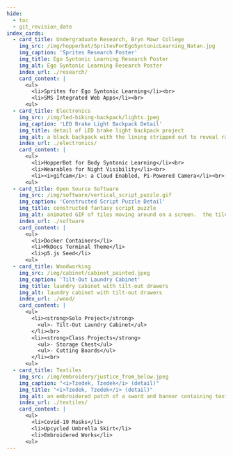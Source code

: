 ```yaml
---
hide:
  - toc
  - git_revision_date
index_cards:
  - card_title: Undergraduate Research, Bryn Mawr College
    img_src: /img/hopperbot/SpritesForEgoSyntonicLearning_Natan.jpg
    img_caption: 'Sprites Research Poster'
    img_title: Ego Syntonic Learning Research Poster
    img_alt: Ego Syntonic Learning Research Poster
    index_url: ./research/
    card_content: |
      <ul>
        <li>Sprites for Ego Syntonic Learning</li><br>
        <li>SMS Integrated Web Apps</li><br>
      <ul>
  - card_title: Electronics
    img_src: /img/led-biking-backpack/lights.jpeg
    img_caption: 'LED Brake Light Backpack Detail'
    img_title: detail of LED brake light backpack project
    img_alt: a black backpack with the lining stripped out to reveal rainbow LEDs sewn in
    index_url: ./electronics/
    card_content: |
      <ul>
        <li>HopperBot for Body Syntonic Learning</li><br>
        <li>Wearables for Night Visibility</li><br>
        <li><i>gifcam</i>: a Cloud Enabled, Pi-Powered Camera</li><br>
      <ul>
  - card_title: Open Source Software
    img_src: /img/software/vertical_script_puzzle.gif
    img_caption: 'Constructed Script Puzzle Detail'
    img_title: constructed fantasy script puzzle
    img_alt: animated GIF of tiles moving around on a screen.  the tiles are covered in a constructed fantasy script.
    index_url: ./software
    card_content: |
      <ul>
        <li>Docker Containers</li>
        <li>MkDocs Terminal Theme</li>
        <li>p5.js Seed</li>
      <ul>
  - card_title: Woodworking
    img_src: /img/cabinet/cabinet_painted.jpeg
    img_caption: 'Tilt-Out Laundry Cabinet'
    img_title: laundry cabinet with tilt-out drawers
    img_alt: laundry cabinet with tilt-out drawers
    index_url: ./wood/
    card_content: |
      <ul>
        <li><strong>Solo Project</strong>
          <ul>- Tilt-Out Laundry Cabinet</ul>
        </li><br>
        <li><strong>Class Projects</strong>
          <ul>- Storage Chest</ul>
          <ul>- Cutting Boards</ul>
        </li><br>
      <ul>
  - card_title: Textiles
    img_src: /img/embroidery/justice_from_below.jpeg
    img_caption: "<i>Tzedek, Tzedek</i> (detail)"
    img_title: "<i>Tzedek, Tzedek</i> (detail)"
    img_alt: an embroidered patch of a sword and banner containing text in Hebrew
    index_url: ./textiles/
    card_content: |
      <ul>
        <li>Covid-19 Masks</li>
        <li>Upcycled Umbrella Skirt</li>
        <li>Embroidered Works</li>
      <ul>
---
```

